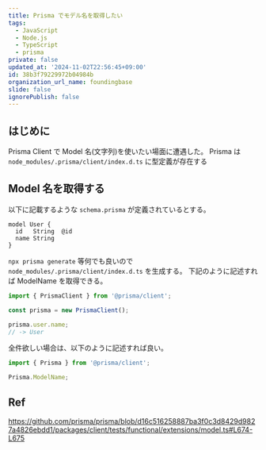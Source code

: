 ```yaml
---
title: Prisma でモデル名を取得したい
tags:
  - JavaScript
  - Node.js
  - TypeScript
  - prisma
private: false
updated_at: '2024-11-02T22:56:45+09:00'
id: 38b3f79229972b04984b
organization_url_name: foundingbase
slide: false
ignorePublish: false
---
```


## はじめに

Prisma Client で Model 名(文字列)を使いたい場面に遭遇した。
Prisma は `node_modules/.prisma/client/index.d.ts` に型定義が存在する

## Model 名を取得する

以下に記載するような `schema.prisma` が定義されているとする。

```prisma:schema.prisma
model User {
  id   String  @id
  name String
}
```

`npx prisma generate` 等何でも良いので `node_modules/.prisma/client/index.d.ts` を生成する。
下記のように記述すれば ModelName を取得できる。

```ts
import { PrismaClient } from '@prisma/client';

const prisma = new PrismaClient();

prisma.user.name;
// -> User
```

全件欲しい場合は、以下のように記述すれば良い。

```ts
import { Prisma } from '@prisma/client';

Prisma.ModelName;
```

## Ref

https://github.com/prisma/prisma/blob/d16c516258887ba3f0c3d8429d9827a4826ebdd1/packages/client/tests/functional/extensions/model.ts#L674-L675
